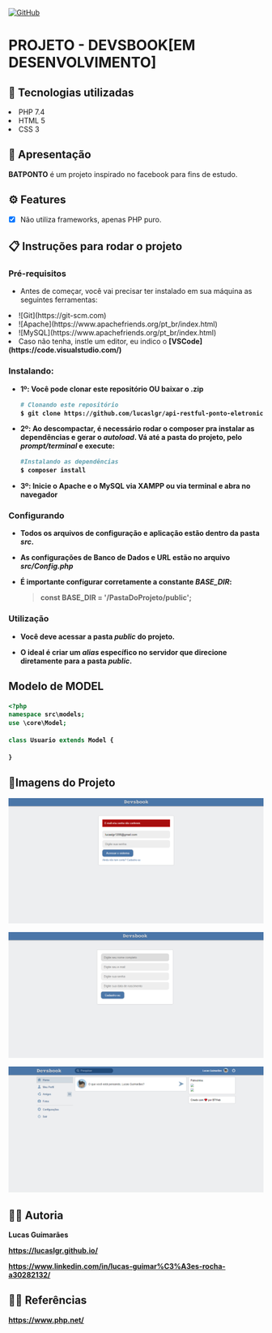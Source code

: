 <a href="./LICENSE">![GitHub](https://img.shields.io/badge/license-MIT-green)</a>

# PROJETO - DEVSBOOK[EM DESENVOLVIMENTO]

## :rocket: Tecnologias utilizadas

<li>PHP 7.4</li>
<li>HTML 5</li>
<li>CSS 3</li>

## :loudspeaker: Apresentação

**BATPONTO** é um projeto inspirado no facebook para fins de estudo.

## ⚙ Features

- [x] Não utiliza frameworks, apenas PHP puro.

## :clipboard: Instruções para rodar o projeto

### Pré-requisitos

- Antes de começar, você vai precisar ter instalado em sua máquina as seguintes ferramentas:

<li>![Git](https://git-scm.com)</li>
<li>![Apache](https://www.apachefriends.org/pt_br/index.html)</li>
<li>![MySQL](https://www.apachefriends.org/pt_br/index.html)</li>
<li>Caso não tenha, instle um editor, eu indico o <b>[VSCode](https://code.visualstudio.com/)</li>

### Instalando:

- 1º: Você pode clonar este repositório OU baixar o .zip
  
  ```bash
  # Clonando este repositório
  $ git clone https://github.com/lucaslgr/api-restful-ponto-eletronico
  ```

- 2º: Ao descompactar, é necessário rodar o **composer** pra instalar as dependências e gerar o *autoload*.
  Vá até a pasta do projeto, pelo *prompt/terminal* e execute:
  
  ```bash
  #Instalando as dependências
  $ composer install      
  ```

- 3º: Inicie o Apache e o MySQL via XAMPP ou via terminal e abra no navegador

### Configurando

- Todos os arquivos de **configuração** e aplicação estão dentro da pasta *src*.

- As configurações de Banco de Dados e URL estão no arquivo *src/Config.php*

- É importante configurar corretamente a constante *BASE_DIR*:
  
  > const BASE_DIR = '/**PastaDoProjeto**/public';

### Utilização

- Você deve acessar a pasta *public* do projeto.

- O ideal é criar um ***alias*** específico no servidor que direcione diretamente para a pasta     *public*.

## Modelo de MODEL

```php
<?php
namespace src\models;
use \core\Model;

class Usuario extends Model {

}
```

## :flower_playing_cards:Imagens do Projeto

![Imagem do projeto](https://github.com/lucaslgr/devs-book/blob/master/screenshots/project-devs-book-1.png)

![Imagem do projeto](https://github.com/lucaslgr/devs-book/blob/master/screenshots/project-devs-book-2.png)

![Imagem do projeto](https://github.com/lucaslgr/devs-book/blob/master/screenshots/project-devs-book-3.png)

## :man_technologist: Autoria

Lucas Guimarães

https://lucaslgr.github.io/

https://www.linkedin.com/in/lucas-guimar%C3%A3es-rocha-a30282132/

## :male_detective: Referências

https://www.php.net/